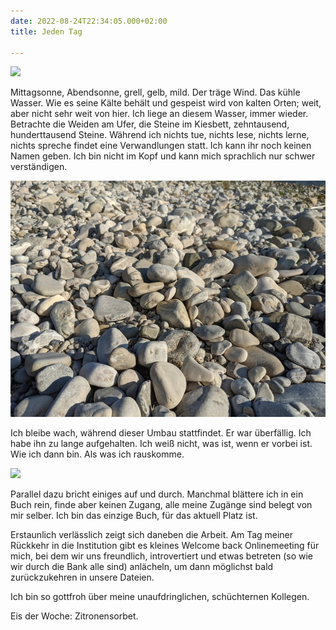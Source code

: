 ```yaml
---
date: 2022-08-24T22:34:05.000+02:00
title: Jeden Tag

---
```

![](/uploads/pxl_20220824_155407669.jpg)

Mittagsonne, Abendsonne, grell, gelb, mild. Der träge Wind. Das kühle Wasser. Wie es seine Kälte behält und gespeist wird von kalten Orten; weit, aber nicht sehr weit von hier. Ich liege an diesem Wasser, immer wieder. Betrachte die Weiden am Ufer, die Steine im Kiesbett, zehntausend, hunderttausend Steine. Während ich nichts tue, nichts lese, nichts lerne, nichts spreche findet eine Verwandlungen statt. Ich kann ihr noch keinen Namen geben. Ich bin nicht im Kopf und kann mich sprachlich nur schwer verständigen.

![](/uploads/pxl_20220824_155907983.jpg)

Ich bleibe wach, während dieser Umbau stattfindet. Er war überfällig. Ich habe ihn zu lange aufgehalten. Ich weiß nicht, was ist, wenn er vorbei ist. Wie ich dann bin. Als was ich rauskomme.

![](/uploads/pxl_20220824_160950540.jpg)

Parallel dazu bricht einiges auf und durch. Manchmal blättere ich in ein Buch rein, finde aber keinen Zugang, alle meine Zugänge sind belegt von mir selber. Ich bin das einzige Buch, für das aktuell Platz ist.

Erstaunlich verlässlich zeigt sich daneben die Arbeit. Am Tag meiner Rückkehr in die Institution gibt es kleines Welcome back Onlinemeeting für mich, bei dem wir uns freundlich, introvertiert und etwas betreten (so wie wir durch die Bank alle sind) anlächeln, um dann möglichst bald zurückzukehren in unsere Dateien. 

Ich bin so gottfroh über meine unaufdringlichen, schüchternen Kollegen.

Eis der Woche: Zitronensorbet.